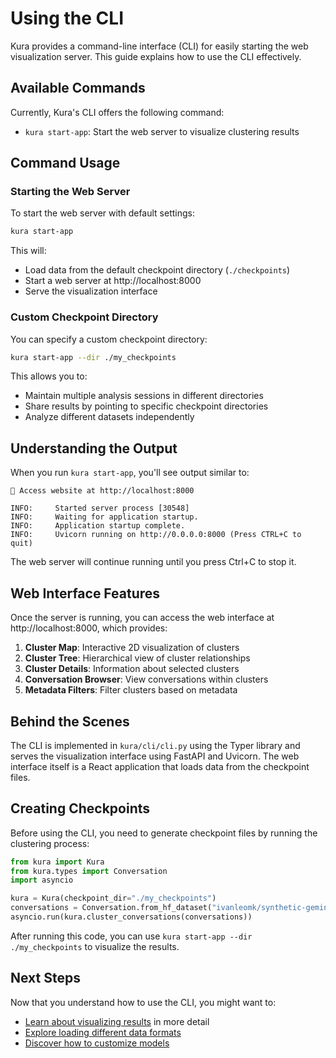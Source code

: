 # Using the CLI

Kura provides a command-line interface (CLI) for easily starting the web visualization server. This guide explains how to use the CLI effectively.

## Available Commands

Currently, Kura's CLI offers the following command:

- `kura start-app`: Start the web server to visualize clustering results

## Command Usage

### Starting the Web Server

To start the web server with default settings:

```bash
kura start-app
```

This will:
- Load data from the default checkpoint directory (`./checkpoints`)
- Start a web server at http://localhost:8000
- Serve the visualization interface

### Custom Checkpoint Directory

You can specify a custom checkpoint directory:

```bash
kura start-app --dir ./my_checkpoints
```

This allows you to:
- Maintain multiple analysis sessions in different directories
- Share results by pointing to specific checkpoint directories
- Analyze different datasets independently

## Understanding the Output

When you run `kura start-app`, you'll see output similar to:

```
🚀 Access website at http://localhost:8000

INFO:     Started server process [30548]
INFO:     Waiting for application startup.
INFO:     Application startup complete.
INFO:     Uvicorn running on http://0.0.0.0:8000 (Press CTRL+C to quit)
```

The web server will continue running until you press Ctrl+C to stop it.

## Web Interface Features

Once the server is running, you can access the web interface at http://localhost:8000, which provides:

1. **Cluster Map**: Interactive 2D visualization of clusters
2. **Cluster Tree**: Hierarchical view of cluster relationships
3. **Cluster Details**: Information about selected clusters
4. **Conversation Browser**: View conversations within clusters
5. **Metadata Filters**: Filter clusters based on metadata

## Behind the Scenes

The CLI is implemented in `kura/cli/cli.py` using the Typer library and serves the visualization interface using FastAPI and Uvicorn. The web interface itself is a React application that loads data from the checkpoint files.

## Creating Checkpoints

Before using the CLI, you need to generate checkpoint files by running the clustering process:

```python
from kura import Kura
from kura.types import Conversation
import asyncio

kura = Kura(checkpoint_dir="./my_checkpoints")
conversations = Conversation.from_hf_dataset("ivanleomk/synthetic-gemini-conversations")
asyncio.run(kura.cluster_conversations(conversations))
```

After running this code, you can use `kura start-app --dir ./my_checkpoints` to visualize the results.

## Next Steps

Now that you understand how to use the CLI, you might want to:

- [Learn about visualizing results](visualization.md) in more detail
- [Explore loading different data formats](loading-data.md)
- [Discover how to customize models](custom-models.md)